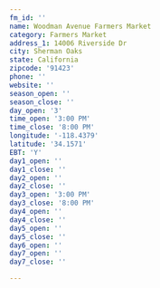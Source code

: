 ```yaml
---
fm_id: ''
name: Woodman Avenue Farmers Market
category: Farmers Market
address_1: 14006 Riverside Dr
city: Sherman Oaks
state: California
zipcode: '91423'
phone: ''
website: ''
season_open: ''
season_close: ''
day_open: '3'
time_open: '3:00 PM'
time_close: '8:00 PM'
longitude: '-118.4379'
latitude: '34.1571'
EBT: 'Y'
day1_open: ''
day1_close: ''
day2_open: ''
day2_close: ''
day3_open: '3:00 PM'
day3_close: '8:00 PM'
day4_open: ''
day4_close: ''
day5_open: ''
day5_close: ''
day6_open: ''
day7_open: ''
day7_close: ''

---
```

